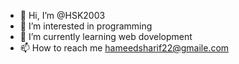 - 👋 Hi, I’m @HSK2003
- 👀 I’m interested in programming
- 🌱 I’m currently learning web dovelopment
- 📫 How to reach me hameedsharif22@gmaile.com
<!---
HSK2003/HSK2003 is a ✨ special ✨ repository because its `README.md` (this file) appears on your GitHub profile.
You can click the Preview link to take a look at your changes.
--->

